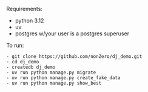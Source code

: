 Requirements:

- python 3.12
- uv
- postgres w/your user is a postgres superuser

To run:

    - git clone https://github.com/nonZero/dj_demo.git
    - cd dj_demo
    - createdb dj_demo
    - uv run python manage.py migrate
    - uv run python manage.py create_fake_data
    - uv run python manage.py show_best
